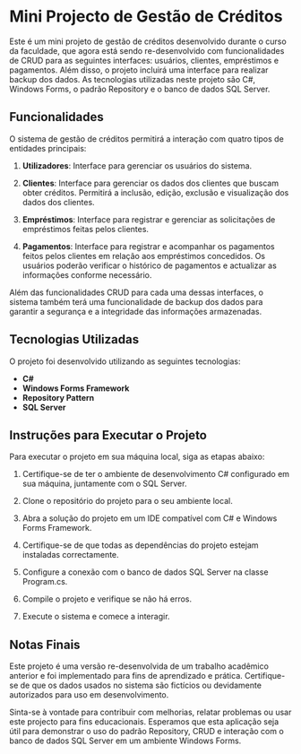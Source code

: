 # Mini Projecto de Gestão de Créditos

Este é um mini projeto de gestão de créditos desenvolvido durante o curso da faculdade, que agora está sendo re-desenvolvido com funcionalidades de CRUD para as seguintes interfaces: usuários, clientes, empréstimos e pagamentos. Além disso, o projeto incluirá uma interface para realizar backup dos dados. As tecnologias utilizadas neste projeto são C#, Windows Forms, o padrão Repository e o banco de dados SQL Server.

## Funcionalidades

O sistema de gestão de créditos permitirá a interação com quatro tipos de entidades principais:

1. **Utilizadores**: Interface para gerenciar os usuários do sistema.

2. **Clientes**: Interface para gerenciar os dados dos clientes que buscam obter créditos. Permitirá a inclusão, edição, exclusão e visualização dos dados dos clientes.

3. **Empréstimos**: Interface para registrar e gerenciar as solicitações de empréstimos feitas pelos clientes. 

4. **Pagamentos**: Interface para registrar e acompanhar os pagamentos feitos pelos clientes em relação aos empréstimos concedidos. Os usuários poderão verificar o histórico de pagamentos e actualizar as informações conforme necessário.

Além das funcionalidades CRUD para cada uma dessas interfaces, o sistema também terá uma funcionalidade de backup dos dados para garantir a segurança e a integridade das informações armazenadas.

## Tecnologias Utilizadas

O projeto foi desenvolvido utilizando as seguintes tecnologias:

* **C#**
* **Windows Forms Framework**
* **Repository Pattern**
* **SQL Server**

## Instruções para Executar o Projeto

Para executar o projeto em sua máquina local, siga as etapas abaixo:

1. Certifique-se de ter o ambiente de desenvolvimento C# configurado em sua máquina, juntamente com o SQL Server.

2. Clone o repositório do projeto para o seu ambiente local.

3. Abra a solução do projeto em um IDE compatível com C# e Windows Forms Framework.

4. Certifique-se de que todas as dependências do projeto estejam instaladas correctamente.

5. Configure a conexão com o banco de dados SQL Server na classe Program.cs.

6. Compile o projeto e verifique se não há erros.

7. Execute o sistema e comece a interagir.

## Notas Finais

Este projeto é uma versão re-desenvolvida de um trabalho acadêmico anterior e foi implementado para fins de aprendizado e prática. Certifique-se de que os dados usados no sistema são fictícios ou devidamente autorizados para uso em desenvolvimento.

Sinta-se à vontade para contribuir com melhorias, relatar problemas ou usar este projecto para fins educacionais. Esperamos que esta aplicação seja útil para demonstrar o uso do padrão Repository, CRUD e interação com o banco de dados SQL Server em um ambiente Windows Forms.
